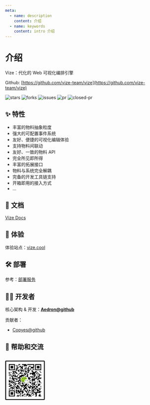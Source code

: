 ```yaml
---
meta:
  - name: description
    content: 介绍
  - name: keywords
    content: intro 介绍
---
```


# 介绍

Vize：代化的 Web 可视化编排引擎

Github: [https://github.com/vize-team/vize](https://github.com/vize-team/vize)

![stars] ![forks] ![issues] ![pr] ![closed-pr]

## ✨ 特性

- 丰富的物料抽象粒度
- 强大的可配置事件系统
- 友好、便捷的可视化编辑体验
- 支持物料间联动
- 友好、一致的物料 API
- 完全所见即所得
- 丰富的拓展接口
- 物料与系统完全解耦
- 完备的开发工具链支持
- 开箱即用的接入方式
- ...

## 📖 文档

[Vize Docs](https://vize-team.github.io/)

## 🤟 体验

体验站点：[vize.cool](https://vize.cool)

## 🛠 部署

参考：[部署服务](https://vize-team.github.io/deploy/intro.html)

## 👨‍💻 开发者

核心架构 & 开发：**[Aedron@github](https://github.com/Aedron)**

贡献者：

- [Copyes@github](https://github.com/Copyes)

## 🙌 帮助和交流

<img src="./wechat.jpg" class="zoom" alt="Preview" style="width:128px;height:auto;border-radius:3px;margin-top:14px;"/>

[stars]: https://img.shields.io/github/stars/vize-team/vize?style=social&label=Stars&style=plastic
[forks]: https://img.shields.io/github/forks/vize-team/vize?style=social&label=Forks&style=plastic
[issues]: https://img.shields.io/github/issues/vize-team/vize?style=social&label=Issues&style=plastic
[pr]: https://img.shields.io/github/issues-pr/vize-team/vize?style=social&label=PullRequests&style=plastic
[closed-pr]: https://img.shields.io/github/issues-pr-closed/vize-team/vize?style=social&label=PullRequests&style=plastic
[vize]: https://github.com/vize-team/vize

